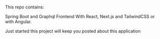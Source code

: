 This repo contains:

Spring Boot and Graphql
Frontend With React, Next.js and TailwindCSS or with Angular.


Just started this project will keep you posted about this application

